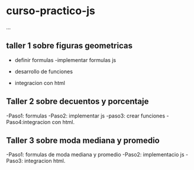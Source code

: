 # curso-practico-js

...

## taller 1 sobre figuras geometricas

- definir formulas
-implementar formulas js
- desarrollo de funciones

- integracion con html

## Taller 2 sobre decuentos y porcentaje

-Paso1: formulas
-Paso2: implementar js
-paso3: crear funciones
-Paso4:integracion con html.

## Taller 3 sobre moda mediana y promedio

-Paso1: formulas de moda mediana y promedio
-Paso2: implementacio js
-Paso3: integracion html.
